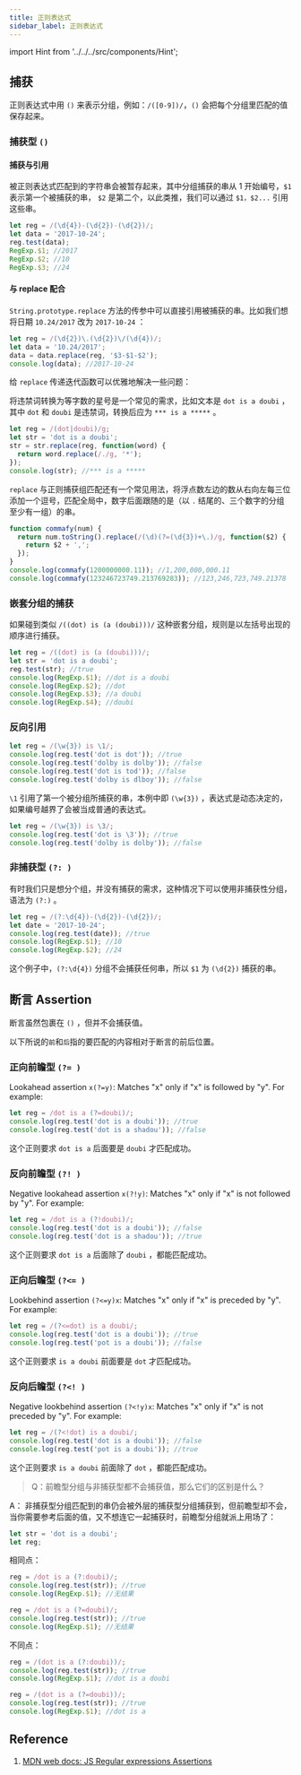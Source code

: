 ```yaml
---
title: 正则表达式
sidebar_label: 正则表达式
---
```


import Hint from '../../../src/components/Hint';

## 捕获

正则表达式中用 `()` 来表示分组，例如：`/([0-9])/`，`()` 会把每个分组里匹配的值保存起来。

### 捕获型 `()`

#### 捕获与引用

被正则表达式匹配到的字符串会被暂存起来，其中分组捕获的串从 1 开始编号，`$1` 表示第一个被捕获的串， `$2` 是第二个，以此类推，我们可以通过 `$1，$2...` 引用这些串。

```js
let reg = /(\d{4})-(\d{2})-(\d{2})/;
let data = '2017-10-24';
reg.test(data);
RegExp.$1; //2017
RegExp.$2; //10
RegExp.$3; //24
```

#### 与 replace 配合

`String.prototype.replace` 方法的传参中可以直接引用被捕获的串。比如我们想将日期 `10.24/2017` 改为 `2017-10-24` ：

```js
let reg = /(\d{2})\.(\d{2})\/(\d{4})/;
let data = '10.24/2017';
data = data.replace(reg, '$3-$1-$2');
console.log(data); //2017-10-24
```

给 `replace` 传递迭代函数可以优雅地解决一些问题：

将违禁词转换为等字数的星号是一个常见的需求，比如文本是 `dot is a doubi` ，其中 `dot` 和 `doubi` 是违禁词，转换后应为 `*** is a *****` 。

```js
let reg = /(dot|doubi)/g;
let str = 'dot is a doubi';
str = str.replace(reg, function(word) {
  return word.replace(/./g, '*');
});
console.log(str); //*** is a *****
```

`replace` 与正则捕获组匹配还有一个常见用法，将浮点数左边的数从右向左每三位添加一个逗号，匹配全局中，数字后面跟随的是（以 `.` 结尾的、三个数字的分组至少有一组）的串。

```js
function commafy(num) {
  return num.toString().replace(/(\d)(?=(\d{3})+\.)/g, function($2) {
    return $2 + ',';
  });
}
console.log(commafy(1200000000.11)); //1,200,000,000.11
console.log(commafy(123246723749.213769283)); //123,246,723,749.21378
```

### 嵌套分组的捕获

如果碰到类似 `/((dot) is (a (doubi)))/` 这种嵌套分组，规则是以左括号出现的顺序进行捕获。

```js
let reg = /((dot) is (a (doubi)))/;
let str = 'dot is a doubi';
reg.test(str); //true
console.log(RegExp.$1); //dot is a doubi
console.log(RegExp.$2); //dot
console.log(RegExp.$3); //a doubi
console.log(RegExp.$4); //doubi
```

### 反向引用

```js
let reg = /(\w{3}) is \1/;
console.log(reg.test('dot is dot')); //true
console.log(reg.test('dolby is dolby')); //false
console.log(reg.test('dot is tod')); //false
console.log(reg.test('dolby is dlboy')); //false
```

`\1` 引用了第一个被分组所捕获的串，本例中即 `(\w{3})` ，表达式是动态决定的，如果编号越界了会被当成普通的表达式。

```js
let reg = /(\w{3}) is \3/;
console.log(reg.test('dot is \3')); //true
console.log(reg.test('dolby is dolby')); //false
```

### 非捕获型 `(?: )`

有时我们只是想分个组，并没有捕获的需求，这种情况下可以使用非捕获性分组，语法为 `(?:)` 。

```js
let reg = /(?:\d{4})-(\d{2})-(\d{2})/;
let date = '2017-10-24';
console.log(reg.test(date)); //true
console.log(RegExp.$1); //10
console.log(RegExp.$2); //24
```

这个例子中，`(?:\d{4})` 分组不会捕获任何串，所以 `$1` 为 `(\d{2})` 捕获的串。

## 断言 Assertion

<Hint type="tip">断言虽然包裹在 `()` ，但并不会捕获值。</Hint>

以下所说的`前`和`后`指的要匹配的内容相对于断言的前后位置。

### 正向前瞻型 `(?= )`

Lookahead assertion `x(?=y)`: Matches "x" only if "x" is followed by "y". For example:

```js
let reg = /dot is a (?=doubi)/;
console.log(reg.test('dot is a doubi')); //true
console.log(reg.test('dot is a shadou')); //false
```

这个正则要求 `dot is a` 后面要是 `doubi` 才匹配成功。

### 反向前瞻型 `(?! )`

Negative lookahead assertion `x(?!y)`: Matches "x" only if "x" is not followed by "y". For example:

```js
let reg = /dot is a (?!doubi)/;
console.log(reg.test('dot is a doubi')); //false
console.log(reg.test('dot is a shadou')); //true
```

这个正则要求 `dot is a` 后面除了 `doubi` ，都能匹配成功。

### 正向后瞻型 `(?<= )`

Lookbehind assertion `(?<=y)x`: Matches "x" only if "x" is preceded by "y". For example:

```js
let reg = /(?<=dot) is a doubi/;
console.log(reg.test('dot is a doubi')); //true
console.log(reg.test('pot is a doubi')); //false
```

这个正则要求 `is a doubi` 前面要是 `dot` 才匹配成功。

### 反向后瞻型 `(?<! )`

Negative lookbehind assertion `(?<!y)x`: Matches "x" only if "x" is not preceded by "y". For example:

```js
let reg = /(?<!dot) is a doubi/;
console.log(reg.test('dot is a doubi')); //false
console.log(reg.test('pot is a doubi')); //true
```

这个正则要求 `is a doubi` 前面除了 `dot` ，都能匹配成功。

> Q：前瞻型分组与非捕获型都不会捕获值，那么它们的区别是什么？

A： 非捕获型分组匹配到的串仍会被外层的捕获型分组捕获到，但前瞻型却不会，当你需要参考后面的值，又不想连它一起捕获时，前瞻型分组就派上用场了：

```js
let str = 'dot is a doubi';
let reg;
```

相同点：

```js
reg = /dot is a (?:doubi)/;
console.log(reg.test(str)); //true
console.log(RegExp.$1); //无结果

reg = /dot is a (?=doubi)/;
console.log(reg.test(str)); //true
console.log(RegExp.$1); //无结果
```

不同点：

```js
reg = /(dot is a (?:doubi))/;
console.log(reg.test(str)); //true
console.log(RegExp.$1); //dot is a doubi

reg = /(dot is a (?=doubi))/;
console.log(reg.test(str)); //true
console.log(RegExp.$1); //dot is a
```

## Reference

1. [MDN web docs: JS Regular expressions Assertions](https://developer.mozilla.org/en-US/docs/Web/JavaScript/Guide/Regular_Expressions/Assertions)
